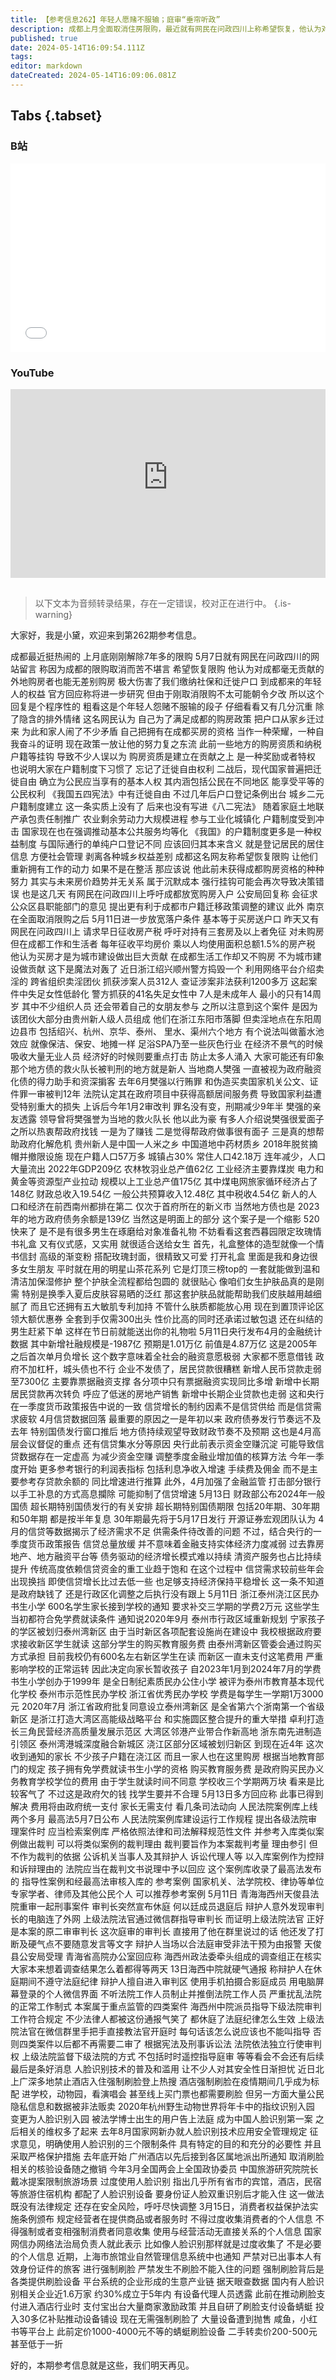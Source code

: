 ```yaml
---
title: 【参考信息262】年轻人愿赌不服输；庭审“垂帘听政”
description: 成都上月全面取消住房限购，最近就有网民在问政四川上称希望恢复，他认为对成都毫无贡献的外地购房者也能无差别购房，极大伤害了我们缴社保和迁户口到成都来的年轻人权益。粗看是年轻人愿赌不服输，细看又有几分沉重。浙江捣毁一个跨省组织卖淫团伙，大部分是贵州兴仁人，就是抓地方债“救火队长”的那个县。青海天峻县法院审案，被发现海中院法官通过微信群直接遥控指挥，而且“硬气”回应，引发第二波舆情。
published: true
date: 2024-05-14T16:09:54.111Z
tags: 
editor: markdown
dateCreated: 2024-05-14T16:09:06.081Z
---
```


## Tabs {.tabset}
### B站
<div style="position: relative; padding: 30% 45%;">
<iframe style="position: absolute; width: 100%; height: 100%; left: 0; top: 0;" src="//player.bilibili.com/player.html?&bvid=BV1iy411Y73f&page=1&as_wide=1&high_quality=1&danmaku=1&autoplay=0" scrolling="no" border="0" frameborder="no" framespacing="0" allowfullscreen="true"></iframe>
</div>

### YouTube
<div style="position: relative; padding: 30% 45%;">
<iframe style="position: absolute; top: 0; left: 0; width: 100%; height: 100%;" src="https://www.youtube-nocookie.com/embed/YouTubeVID" title="YouTube video player" frameborder="0" allow="accelerometer; autoplay; clipboard-write; encrypted-media; gyroscope; picture-in-picture" allowfullscreen></iframe>
</div>

## 

> 以下文本为音频转录结果，存在一定错误，校对正在进行中。
{.is-warning}

大家好，我是小黛，欢迎来到第262期参考信息。

成都最近挺热闹的
上月底刚刚解除7年多的限购
5月7日就有网民在问政四川的网站留言
称因为成都的限购取消而苦不堪言
希望恢复限购
他认为对成都毫无贡献的外地购房者也能无差别购房
极大伤害了我们缴纳社保和迁徙户口
到成都来的年轻人的权益
官方回应称将进一步研究
但由于刚取消限购不太可能朝令夕改
所以这个回复是个程序性的
粗看这是个年轻人怨赌不服输的段子
仔细看看又有几分沉重
除了隐含的排外情绪
这名网民认为
自己为了满足成都的购房政策
把户口从家乡迁过来
为此和家人闹了不少矛盾
自己把拥有在成都买房的资格
当作一种荣耀，一种自我奋斗的证明
现在政策一放让他的努力复之东流
此前一些地方的购房资质和纳税户籍等挂钩
导致不少人误以为
购房资质是建立在贡献之上
是一种奖励或者特权
也说明大家在户籍制度下习惯了
忘记了迁徙自由权利
二战后，现代国家普遍把迁徙自由
确立为公民应当享有的基本人权
其内涵包括公民在不同地区
能享受平等的公民权利
《我国五四宪法》中有迁徙自由
不过几年后户口登记条例出台
城乡二元户籍制度建立
这一条实质上没有了
后来也没有写进《八二宪法》
随着家庭土地联产承包责任制推广
农业剩余劳动力大规模进程
参与工业化城镇化
户籍制度受到冲击
国家现在也在强调推动基本公共服务均等化
《我国》的户籍制度更多是一种权益制度
与国际通行的单纯户口登记不同
应该回归其本来含义
就是登记居民的居住信息
方便社会管理
剥离各种城乡权益差别
成都这名网友称希望恢复限购
让他们重新拥有工作的动力
如果不是在整活
那应该说
他此前未获得成都购房资格的种种努力
其实与未来房价趋势并无关系
属于沉默成本
强行挂钩可能会再次导致决策错误
也是这几天
有网民在问政四川上呼吁成都放宽购房入户
公安局回复称
会征求公众区县职能部门的意见
提出更有利于成都市户籍迁移政策调整的建议
此外
南京在全面取消限购之后
5月11日进一步放宽落户条件
基本等于买房送户口
昨天又有网民在问政四川上
请求早日征收房产税
呼吁对持有三套房及以上者免征
对未购房但在成都工作和生活者
每年征收平均房价
乘以人均使用面积总额1.5%的房产税
他认为买房才是为城市建设做出巨大贡献
在成都生活工作却又不购房
不为城市建设做贡献
这下是魔法对轰了
近日浙江绍兴顺州警方捣毁一个
利用网络平台介绍卖淫的
跨省组织卖淫团伙
抓获涉案人员312人
查证涉案非法获利1200多万
这起案件中失足女性低龄化
警方抓获的41名失足女性中
7人是未成年人
最小的只有14周岁
其中不少组织人员
还会带着自己的女朋友参与
之所以注意到这个案件
是因为该团伙大部分由贵州新人级人员组成
他们在浙江东阳市落脚
但卖淫地点在东阳周边县市
包括绍兴、杭州、京华、泰州、
里水、渠州六个地方
有个说法叫做蓄水池效应
就像保洁、保安、地摊一样
足浴SPA乃至一些灰色行业
在经济不景气的时候
吸收大量无业人员
经济好的时候则要重点打击
防止太多人涌入
大家可能还有印象
那个地方债的救火队长被判刑的地方就是新人
当地商人樊强
一直被视为政府融资化债的得力助手和资深掮客
去年6月樊强以行贿罪
和伪造买卖国家机关公文、证件罪一审被判12年
法院认定其在政府项目中获得高额居间服务费
导致国家利益遭受特别重大的损失
上诉后今年1月2审改判
罪名没有变，刑期减少9年半
樊强的亲友透露
领导曾将樊强誉为当地的救火队长
他以此为豪
有多人介绍说樊强很爱面子
之所以热衷帮政府找钱
一是为了赚钱
二是觉得帮政府做事很有面子
三是真的想帮助政府化解危机
贵州新人是中国一人米之乡
中国道地中药材质乡
2018年脱贫摘帽并撤限设施
现在户籍人口57万多
城镇占30%
常住人口42.18万
连年减少，人口大量流出
2022年GDP209亿
农林牧羽业总产值62亿
工业经济主要靠煤炭
电力和黄金等资源型产业拉动
规模以上工业总产值175亿
其中煤电网旅家循环经济占了148亿
财政总收入19.54亿
一般公共预算收入12.48亿
其中税收4.54亿
新人的人口和经济在前西南州都排在第二
仅次于首府所在的新义市
当然地方债也是
2023年的地方政府债务余额是139亿
当然这是明面上的部分
这个案子是一个缩影
520快来了
是不是有很多男生在琢磨给对象准备礼物
不妨看看这套西暮园限定玫瑰情书礼盒
又有仪式感，又实用
就很适合送给女生
首先，礼盒整体的造型就像一个情书信封
高级的渐变粉
搭配玫瑰封面，很精致又可爱
打开礼盒
里面是我和身边很多女生朋友
平时就在用的明星山茶花系列
它是灯顶三榜top的
一套就能做到温和清洁加保湿修护
整个护肤全流程都给包圆的
就很贴心
像咱们女生护肤品真的是刚需
特别是换季入夏后皮肤容易晒的泛红
那这套护肤品就能帮助我们皮肤越用越细腻了
而且它还拥有五大敏肌专利加持
不管什么肤质都能放心用
现在到置顶评论区领大额优惠券
全套到手仅需300出头
性价比高的同时还承诺过敏包退
还在纠结的男生赶紧下单
这样在节日前就能送出你的礼物啦
5月11日央行发布4月的金融统计数据
其中新增社融规模是-1987亿
预期是1.01万亿
前值是4.87万亿
这是2005年之后首次单月负增长
这个数字意味着全社会的融资意愿极弱
大家都不愿意借钱
政府不加杠杆，城头债也不行
企业不发债了，居民贷款很糟糕
新增人民币贷款走弱至7300亿
主要靠票据融资支撑
各分项中只有票据融资实现同比多增
新增中长期居民贷款再次转负
呼应了低迷的房地产销售
新增中长期企业贷款也走弱
这和央行在一季度货币政策报告中说的一致
信贷增长的制约因素不是信贷供给
而是信贷需求疲软
4月信贷数据回落
最重要的原因之一是年初以来
政府债券发行节奏远不及去年
特别国债发行窗口推后
地方债持续观望导致财政节奏不及预期
这也是4月高层会议督促的重点
还有信贷集水分等原因
央行此前表示资金空赚沉淀
可能导致信贷数据存在一定虚高
为减少资金空赚
调整季度金融业增加值的核算方法
今年一季度开始
更多参考银行的利润表指标
包括利息净收入增速
手续费及佣金
而不是主要参考存贷款余额的
同比增速进行推算
此外，4月加强了金融监管
打击部分银行以手工补息的方式高息攔除
可能抑制了信贷增速
5月13日
财政部公布2024年一般国债
超长期特别国债发行的有关安排
超长期特别国债期限
包括20年期、30年期和50年期
都是按半年复息
30年期最先将于5月17日发行
开源证券宏观团队认为
4月的信贷等数据揭示了经济需求不足
供需条件待改善的问题
不过，结合央行的一季度货币政策报告
信贷总量放缓
并不意味着金融支持实体经济力度减弱
过去靠房地产、地方融资平台等
债务驱动的经济增长模式难以持续
清资产服务也占比持续提升
传统高度依赖信贷资金的重工业趋于饱和
在这个过程中
信贷需求较前些年会出现换挡
即使信贷增长比过去低一些
也足够支持经济保持平稳增长
这一条不知道是政府缺钱了
还是行政区化调整之后执行没有跟上
5月11日
浙江泰州浇江区民办书生小学
600名学生家长接到学校的通知
要求补交三学期的学费2万元
这些学生当初都符合免学费就读条件
通知说2020年9月
泰州市行政区域重新规划
宁家孩子的学区被划归泰州湾新区
由于当时新区各项配套设施尚在建设中
我校根据政府要求接收新区学生就读
这部分学生的购买教育服务费
由泰州湾新区管委会通过购买方式承担
目前我校仍有600名左右新区学生在读
而新区一直未支付这笔费用
严重影响学校的正常运转
因此决定向家长暂收孩子
自2023年1月到2024年7月的学费
书生小学创办于1999年
是全日制纪素质民办公住小学
被评为泰州市教育基本现代化学校
泰州市示范性民办学校
浙江省优秀民办学校
学费是每学生一学期1万3000元
2020年7月
浙江省政府批复同意设立泰州湾新区
是全省第六个浙南第一个省级新区
是浙江打造大湾区高能级战略平台
和实施圆区整合提升的重大举措
卓利打造长三角民营经济高质量发展示范区
大湾区邻港产业带合作新高地
浙东南先进制造引领区
泰州湾港城深度融合新城区
浇江区部分区域被划归新区
到现在近4年
这次收到通知的家长
不少孩子户籍在浇江区
而且一家人也在这里购房
根据当地教育部门的规定
孩子拥有免学费就读书生小学的资格
购买教育服务费
是政府购买民办义务教育学校学位的费用
由于学生就读时间不同意
学校收三个学期两万块
看来是比较客气了
不过这是政府欠的钱
找学生要并不合理
5月13日多方回应称
此事已得到解决
费用将由政府统一支付
家长无需支付
看几条司法动向
人民法院案例库上线两个多月
最高法5月7日公布
人民法院案例库建设运行工作规程
提出各级法院审理案件时
应当检索案例库
严格依照法律和司法解释规范性文件
并参考入库类似案例做出裁判
可以将类似案例的裁判理由
裁判要旨作为本案裁判考量
理由参引
但不作为裁判的依据
公诉机关当事人及其辩护人
诉讼代理人等
以入库案例作为控辩和诉辩理由的
法院应当在裁判文书说理中予以回应
这个案例库收录了最高法发布的
指导性案例和经最高法审核入库的
参考案例
国家机关、法学院校、律协等单位
专家学者、律师及其他公民个人
可以推荐参考案例
5月11日
青海海西州天俊县法院重审一起刑事案件
审判长突然宣布休庭
何以廷成员退庭后
辩护人意外发现审判长的电脑连了外网
上级法院法官通过微信群指导审判长
而证明上级法院法官
正好是本案的原二审审判长
这次庭审的审判长
直接用了他在群里说过的话
他还发了打断及硬气点不要随意发言等文字
辩护人当场以合法庭审受非法干预为由报警
天俊县公安局受理
青海省高院办公室回应称
海西州政法委牵头组成的调查组正在核实
大家本来想着调查结果怎么着都得等两天
13日海西中院就硬气通报
称辩护人在休庭期间不遵守法庭纪律
辩护人擅自进入审判区
使用手机拍摄合影庭成员
用电脑屏幕登录的个人微信界面
不听法院工作人员制止并推倒法院工作人员
严重扰乱法院的正常工作制式
本案属于重点监管的四类案件
海西州中院派员指导下级法院审判工作符合规定
不少法律人都被这份通报气笑了
都休庭了法庭纪律怎么生效
上级法院法官在微信群里手把手直接教法官开庭时
每句话该怎么说应该也不能叫指导
否则四类案件以后都不再需要二审了
根据宪法及刑事诉讼法
法院依法独立行使审判权
上级法院监督下级法院的方式
不包括时时遥控指导庭审
等等看会不会还有后续
最后是条好消息
人脸识别技术的普及和滥用
让不少人对其安全性日渐担忧
近日北上广深多地禁止酒店入住强制刷脸登上热搜
酒店强制刷脸在疫情期间几乎成为标配
进学校，动物园，看演唱会
甚至线上买门票也都需要刷脸
但另一方面大量公民隐私信息和数据被非法贩卖
2020年杭州野生动物世界将年卡中的指纹识别入园
变更为人脸识别入园
被法学博士出生的用户告上法庭
成为中国人脸识别第一案
之后相关的维权多了起来
去年8月国家网新办就人脸识别技术应用安全管理规定
征求意见，明确使用人脸识别的三个限制条件
具有特定的目的和充分的必要性
并且采取严格保护措施
去年底开始
广州酒店以先后接到各区属地派出所通知
取消刷脸相关的核验设备随之撤销
今年3月全国两会上全国政协委员
中国旅游研究院院长戴冰提案限制旅游场景
过度使用人脸识别
指出几乎所有省市的宾馆，酒店，民宿等旅游住宿机构
都配了人脸识别设备
要身份证人脸双重识别后才能入住
这一做法既没有法律规定
还存在安全风险，呼吁尽快调整
3月15日，消费者权益保护法实施条例颁布
规定经营者在提供商品或者服务时
不得过度收集消费者的个人信息
不得强制或者变相强制消费者同意收集
使用与经营活动无直接关系的个人信息
国家网信办网络法治局负责人就此表示
比如像人脸识别那样就是过度收集了
不是必要的个人信息
近期，上海市旅馆业自然管理信息系统中也通知
严禁对已出事本人有效身份证件的旅客
进行强制刷脸
严禁发生不刷脸不能入住的问题
强制刷脸背后是各类提供刷脸设备
平台系统的企业形成的生意产业链
据天眼查数据
国内有人脸识别相关企业近1.6万家
约30%成立于5年内
有设备代理人员透露
此前在推动刷脸支付进入酒店行业时
支付宝出台大量商家激励政策
并且自研了刷脸支付设备蜻蜓
投入30多亿补贴推动设备铺设
现在无需强制刷脸了
大量设备遭到抛售
咸鱼，小红书等平台上
此前定价1000-4000元不等的蜻蜓刷脸设备
二手转卖价200-500元甚至低于一折

好的，本期参考信息就是这些，我们明天再见。

